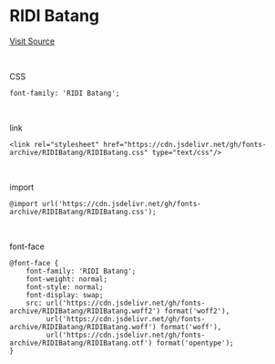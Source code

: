 # RIDI Batang

[Visit Source](https://ridicorp.com/ridibatang/)

&nbsp;

CSS

```
font-family: 'RIDI Batang';
```

&nbsp;

link

```
<link rel="stylesheet" href="https://cdn.jsdelivr.net/gh/fonts-archive/RIDIBatang/RIDIBatang.css" type="text/css"/>
```

&nbsp;

import

```
@import url('https://cdn.jsdelivr.net/gh/fonts-archive/RIDIBatang/RIDIBatang.css');
```

&nbsp;

font-face

```
@font-face {
    font-family: 'RIDI Batang';
    font-weight: normal;
    font-style: normal;
    font-display: swap;
    src: url('https://cdn.jsdelivr.net/gh/fonts-archive/RIDIBatang/RIDIBatang.woff2') format('woff2'),
         url('https://cdn.jsdelivr.net/gh/fonts-archive/RIDIBatang/RIDIBatang.woff') format('woff'),
         url('https://cdn.jsdelivr.net/gh/fonts-archive/RIDIBatang/RIDIBatang.otf') format('opentype');
}
```
